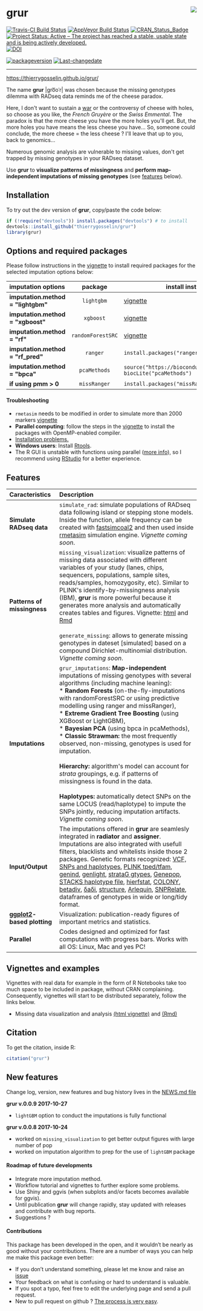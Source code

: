 
<!-- README.md is generated from README.Rmd. Please edit that file -->
grur<img src="README_grur_logo.png" align="right"/>
===================================================

[![Travis-CI Build Status](https://travis-ci.org/thierrygosselin/grur.svg?branch=master)](https://travis-ci.org/thierrygosselin/grur) [![AppVeyor Build Status](https://ci.appveyor.com/api/projects/status/github/thierrygosselin/grur?branch=master&svg=true)](https://ci.appveyor.com/project/thierrygosselin/grur) [![CRAN\_Status\_Badge](http://www.r-pkg.org/badges/version/grur)](http://cran.r-project.org/package=grur) [![Project Status: Active – The project has reached a stable, usable state and is being actively developed.](http://www.repostatus.org/badges/latest/active.svg)](http://www.repostatus.org/#active) [![DOI](https://zenodo.org/badge/87596763.svg)](https://zenodo.org/badge/latestdoi/87596763)

[![packageversion](https://img.shields.io/badge/Package%20version-0.0.9-orange.svg)](commits/master) [![Last-changedate](https://img.shields.io/badge/last%20change-2017--12--07-brightgreen.svg)](/commits/master)

------------------------------------------------------------------------

<https://thierrygosselin.github.io/grur/>

The name **grur** |ɡro͞oˈr| was chosen because the missing genotypes dilemma with RADseq data reminds me of the cheese paradox.

Here, I don't want to sustain a [war](http://www.lefigaro.fr/flash-eco/2012/12/07/97002-20121207FILWWW00487-le-gruyere-francais-doit-avoir-des-trous.php) or the controversy of cheese with holes, so choose as you like, the *French Gruyère* or the *Swiss Emmental*. The paradox is that the more cheese you have the more holes you'll get. But, the more holes you have means the less cheese you have... So, someone could conclude, the more cheese = the less cheese ? I'll leave that up to you, back to genomics...

Numerous genomic analysis are vulnerable to missing values, don't get trapped by missing genotypes in your RADseq dataset.

Use **grur** to **visualize patterns of missingness** and **perform map-independent imputations of missing genotypes** (see [features](https://github.com/thierrygosselin/grur#features) below).

Installation
------------

To try out the dev version of **grur**, copy/paste the code below:

``` r
if (!require("devtools")) install.packages("devtools") # to install
devtools::install_github("thierrygosselin/grur")
library(grur)
```

Options and required packages
-----------------------------

Please follow instructions in the [vignette](https://www.dropbox.com/s/yfxgr8vujvv2kut/vignette_grur.nb.html?dl=0) to install required packages for the selected imputation options below:

<table>
<colgroup>
<col width="25%" />
<col width="34%" />
<col width="39%" />
</colgroup>
<thead>
<tr class="header">
<th align="left">imputation options</th>
<th align="center">package</th>
<th>install instructions</th>
</tr>
</thead>
<tbody>
<tr class="odd">
<td align="left"><strong>imputation.method = &quot;lightgbm&quot;</strong></td>
<td align="center"><code>lightgbm</code></td>
<td><a href="https://www.dropbox.com/s/yfxgr8vujvv2kut/vignette_grur.nb.html?dl=0">vignette</a></td>
</tr>
<tr class="even">
<td align="left"><strong>imputation.method = &quot;xgboost&quot;</strong></td>
<td align="center"><code>xgboost</code></td>
<td><a href="https://www.dropbox.com/s/yfxgr8vujvv2kut/vignette_grur.nb.html?dl=0">vignette</a></td>
</tr>
<tr class="odd">
<td align="left"><strong>imputation.method = &quot;rf&quot;</strong></td>
<td align="center"><code>randomForestSRC</code></td>
<td><a href="https://www.dropbox.com/s/yfxgr8vujvv2kut/vignette_grur.nb.html?dl=0">vignette</a></td>
</tr>
<tr class="even">
<td align="left"><strong>imputation.method = &quot;rf_pred&quot;</strong></td>
<td align="center"><code>ranger</code></td>
<td><code>install.packages(&quot;ranger&quot;)</code></td>
</tr>
<tr class="odd">
<td align="left"><strong>imputation.method = &quot;bpca&quot;</strong></td>
<td align="center"><code>pcaMethods</code></td>
<td><code>source(&quot;https://bioconductor.org/biocLite.R&quot;)</code><br><code>biocLite(&quot;pcaMethods&quot;)</code></td>
</tr>
<tr class="even">
<td align="left"><strong>if using pmm &gt; 0</strong></td>
<td align="center"><code>missRanger</code></td>
<td><code>install.packages(&quot;missRanger&quot;)</code></td>
</tr>
</tbody>
</table>

#### Troubleshooting

-   `rmetasim` needs to be modified in order to simulate more than 2000 markers [vignette](https://www.dropbox.com/s/yfxgr8vujvv2kut/vignette_grur.nb.html?dl=0)
-   **Parallel computing**: follow the steps in the [vignette](https://www.dropbox.com/s/yfxgr8vujvv2kut/vignette_grur.nb.html?dl=0) to install the packages with OpenMP-enabled compiler.
-   [Installation problems.](https://github.com/thierrygosselin/grur/blob/master/vignettes/vignette_installation_problems.Rmd)
-   **Windows users**: Install [Rtools](https://cran.r-project.org/bin/windows/Rtools/).
-   The R GUI is unstable with functions using parallel ([more info](https://stat.ethz.ch/R-manual/R-devel/library/parallel/html/mclapply.html)), so I recommend using [RStudio](https://www.rstudio.com/products/rstudio/download/) for a better experience.

Features
--------

<table style="width:100%;">
<colgroup>
<col width="26%" />
<col width="73%" />
</colgroup>
<thead>
<tr class="header">
<th align="left">Caracteristics</th>
<th align="left">Description</th>
</tr>
</thead>
<tbody>
<tr class="odd">
<td align="left"><strong>Simulate RADseq data</strong></td>
<td align="left"><code>simulate_rad</code>: simulate populations of RADseq data following island or stepping stone models. Inside the function, allele frequency can be created with <a href="http://cmpg.unibe.ch/software/fastsimcoal2/">fastsimcoal2</a> and then used inside <a href="https://github.com/stranda/rmetasim">rmetasim</a> simulation engine. <em>Vignette coming soon</em>.</td>
</tr>
<tr class="even">
<td align="left"><strong>Patterns of missingness</strong></td>
<td align="left"><code>missing_visualization</code>: visualize patterns of missing data associated with different variables of your study (lanes, chips, sequencers, populations, sample sites, reads/samples, homozygosity, etc). Similar to PLINK's identify-by-missingness analysis (IBM), <strong>grur</strong> is more powerful because it generates more analysis and automatically creates tables and figures. Vignette: <a href="https://www.dropbox.com/s/4zf032g6yjatj0a/vignette_missing_data_analysis.nb.html?dl=0">html</a> and <a href="https://www.dropbox.com/s/5fxw2h9w1l1j391/vignette_missing_data_analysis.Rmd?dl=0">Rmd</a><br><br><code>generate_missing</code>: allows to generate missing genotypes in dateset [simulated] based on a compound Dirichlet-multinomial distribution. <em>Vignette coming soon</em>.</td>
</tr>
<tr class="odd">
<td align="left"><strong>Imputations</strong></td>
<td align="left"><code>grur_imputations</code>: <strong>Map-independent</strong> imputations of missing genotypes with several algorithms (including machine leaning):<br> * <strong>Random Forests</strong> (on-the-fly-imputations with randomForestSRC or using predictive modelling using ranger and missRanger),<br>* <strong>Extreme Gradient Tree Boosting</strong> (using XGBoost or LightGBM),<br>* <strong>Bayesian PCA</strong> (using bpca in pcaMethods),<br>* <strong>Classic Strawman: </strong> the most frequently observed, non-missing, genotypes is used for imputation.<br><br><strong>Hierarchy: </strong> algorithm's model can account for <em>strata</em> groupings, e.g. if patterns of missingness is found in the data.<br><br><strong>Haplotypes: </strong> automatically detect SNPs on the same LOCUS (read/haplotype) to impute the SNPs jointly, reducing imputation artifacts. <em>Vignette coming soon</em>.</td>
</tr>
<tr class="even">
<td align="left"><strong>Input/Output</strong></td>
<td align="left">The imputations offered in <strong>grur</strong> are seamlesly integrated in <strong>radiator</strong> and <strong>assigner</strong>. Imputations are also integrated with usefull filters, blacklists and whitelists inside those 2 packages. Genetic formats recognized: <a href="https://samtools.github.io/hts-specs/">VCF, SNPs and haplotypes</a>, <a href="http://pngu.mgh.harvard.edu/~purcell/plink/data.shtml#tr">PLINK tped/tfam</a>, <a href="https://github.com/thibautjombart/adegenet">genind</a>, <a href="https://github.com/thibautjombart/adegenet">genlight</a>, <a href="https://github.com/EricArcher/strataG">strataG gtypes</a>, <a href="http://genepop.curtin.edu.au">Genepop</a>, <a href="http://catchenlab.life.illinois.edu/stacks/">STACKS haplotype file</a>, <a href="https://github.com/jgx65/hierfstat">hierfstat</a>, <a href="https://www.zsl.org/science/software/colony">COLONY</a>, <a href="http://adn.biol.umontreal.ca/~numericalecology/Rcode/">betadiv</a>, <a href="http://gutengroup.mcb.arizona.edu/software/">δaδi</a>, <a href="http://pritchardlab.stanford.edu/structure.html">structure</a>, <a href="http://cmpg.unibe.ch/software/arlequin35/">Arlequin</a>, <a href="https://github.com/zhengxwen/SNPRelate">SNPRelate</a>, dataframes of genotypes in wide or long/tidy format.</td>
</tr>
<tr class="odd">
<td align="left"><strong><a href="http://ggplot2.org">ggplot2</a>-based plotting</strong></td>
<td align="left">Visualization: publication-ready figures of important metrics and statistics.</td>
</tr>
<tr class="even">
<td align="left"><strong>Parallel</strong></td>
<td align="left">Codes designed and optimized for fast computations with progress bars. Works with all OS: Linux, Mac and yes PC!</td>
</tr>
</tbody>
</table>

Vignettes and examples
----------------------

Vignettes with real data for example in the form of R Notebooks take too much space to be included in package, without CRAN complaining. Consequently, vignettes will start to be distributed separately, follow the links below.

-   Missing data visualization and analysis [(html vignette)](https://www.dropbox.com/s/4zf032g6yjatj0a/vignette_missing_data_analysis.nb.html?dl=0) and [(Rmd)](https://www.dropbox.com/s/5fxw2h9w1l1j391/vignette_missing_data_analysis.Rmd?dl=0)

Citation
--------

To get the citation, inside R:

``` r
citation("grur")
```

New features
------------

Change log, version, new features and bug history lives in the [NEWS.md file](https://github.com/thierrygosselin/grur/blob/master/NEWS.md)

**grur v.0.0.9 2017-10-27**

-   `lightGBM` option to conduct the imputations is fully functional

**grur v.0.0.8 2017-10-24**

-   worked on `missing_visualization` to get better output figures with large number of pop
-   worked on imputation algorithm to prep for the use of `lightGBM` package

#### Roadmap of future developments

-   Integrate more imputation method.
-   Workflow tutorial and vignettes to further explore some problems.
-   Use Shiny and ggvis (when subplots and/or facets becomes available for ggvis).
-   Until publication **grur** will change rapidly, stay updated with releases and contribute with bug reports.
-   Suggestions ?

#### Contributions

This package has been developed in the open, and it wouldn’t be nearly as good without your contributions. There are a number of ways you can help me make this package even better:

-   If you don’t understand something, please let me know and raise an [issue](https://github.com/thierrygosselin/grur/issues)
-   Your feedback on what is confusing or hard to understand is valuable.
-   If you spot a typo, feel free to edit the underlying page and send a pull request.
-   New to pull request on github ? [The process is very easy](http://r-pkgs.had.co.nz/git.html#git-pullreq).
